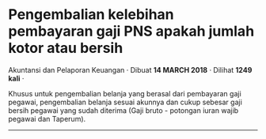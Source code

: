 Pengembalian kelebihan pembayaran gaji PNS apakah jumlah kotor atau bersih
==========================================================================

Akuntansi dan Pelaporan Keuangan · Dibuat **14 MARCH 2018** · Dilihat **1249 kali** ·

Khusus untuk pengembalian belanja yang berasal dari pembayaran gaji pegawai, pengembalian belanja sesuai akunnya dan cukup sebesar gaji bersih pegawai yang sudah diterima (Gaji bruto - potongan iuran wajib pegawai dan Taperum).  

  
  
  

* * *